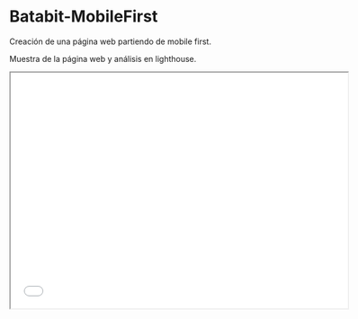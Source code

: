 # Batabit-MobileFirst
Creación de una página web partiendo de mobile first.

Muestra de la página web y análisis en lighthouse.
<iframe width="600" height = "420"
src="[https://www.youtube.com/embed/qKf2EwInKbA](https://youtu.be/1TDR4-h7N3k)">
</iframe>
